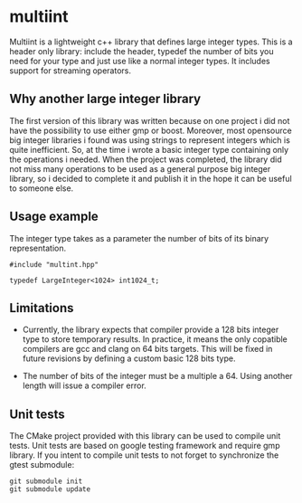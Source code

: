 multiint
========

Multiint is a lightweight c++ library that defines large integer
types. This is a header only library: include the header, typedef 
the number of bits you need for your type and just use like a normal
integer types. It includes support for streaming operators.

Why another large integer library
---------------------------------

The first version of this library was written because on one project i
did not have the possibility to use either gmp or boost. Moreover,
most opensource big integer libraries i found was using strings to
represent integers which is quite inefficient. So, at the time i
wrote a basic integer type containing only the operations i needed.
When the project was completed, the library did not miss many
operations to be used as a general purpose big integer library, so i
decided to complete it and publish it in the hope it can be useful to
someone else.

Usage example
-------------

The integer type takes as a parameter the number of bits of its binary
representation.

```
#include "multint.hpp"

typedef LargeInteger<1024> int1024_t;
```

Limitations
-----------

* Currently, the library expects that compiler provide a 128 bits
integer type to store temporary results. In practice, it means the
only copatible compilers are gcc and clang on 64 bits targets. This
will be fixed in future revisions by defining a custom basic 128 bits type.

* The number of bits of the integer must be a multiple a 64. Using
another length will issue a compiler error.

Unit tests
----------

The CMake project provided with this library can be used to compile
unit tests. Unit tests are based on google testing framework and
require gmp library. If you intent to compile unit tests to not forget
to synchronize the gtest submodule:

```
git submodule init
git submodule update
```
